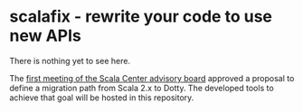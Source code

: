 # scalafix - rewrite your code to use new APIs

There is nothing yet to see here.

The [first meeting of the Scala Center advisory board](http://scala-lang.org/blog/2016/05/30/scala-center-advisory-board.html#the-first-meeting)
approved a proposal to define a migration path from Scala 2.x to Dotty.
The developed tools to achieve that goal will be hosted in this repository.
